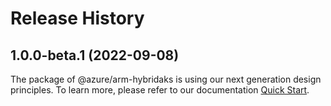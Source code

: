 # Release History
    
## 1.0.0-beta.1 (2022-09-08)

The package of @azure/arm-hybridaks is using our next generation design principles. To learn more, please refer to our documentation [Quick Start](https://aka.ms/js-track2-quickstart).

